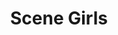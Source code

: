 ---
ee_id_thing: '4237'
site: '1'
type: '2'
inv_num: 2014-047
add_credit:
url: 2014-047-scene-girls
title: Scene Girls
year: '2014'
display_year: '2014'
medium: Foam pool noodles, socks, Monster High ear warmer, RCA 5CD changer stereo,
  Blood on the Dance Floor "Evolution" Compact Disc and case
dims: 140 cm x variable width x variable depth
pitch:
ps:
live_url:
youtube:
https://github.com/coryarcangel/alu:
imgs: scene-girls-2014-047-full-Heart-01-database-SM.jpg
subheading:
download:
commission:
related:
layout: things-i-made
---